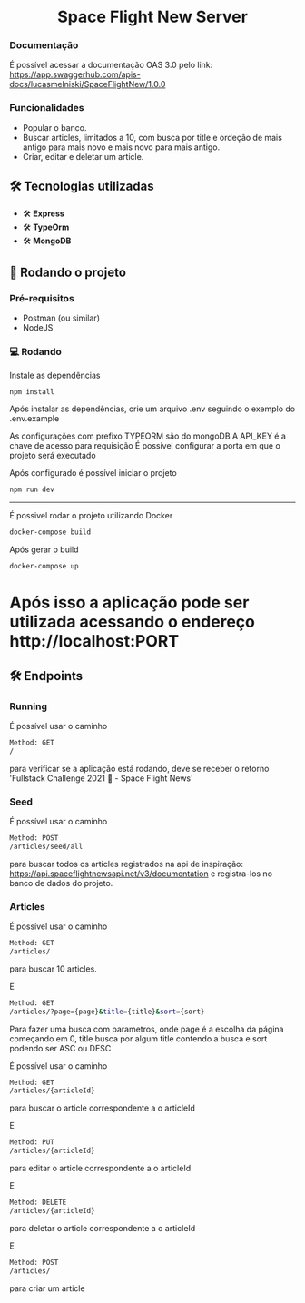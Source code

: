 <h1 align="center">
<br>
Space Flight New Server
</h1>

### Documentação

É possível acessar a documentação OAS 3.0 pelo link: https://app.swaggerhub.com/apis-docs/lucasmelniski/SpaceFlightNew/1.0.0

### Funcionalidades

- Popular o banco.
- Buscar articles, limitados a 10, com busca por title e ordeção de mais antigo para mais novo e mais novo para mais antigo.
- Criar, editar e deletar um article.

## 🛠 Tecnologias utilizadas

- 🛠 **Express** 
- 🛠 **TypeOrm** 
- 🛠 **MongoDB** 

## 🚀 Rodando o projeto

### Pré-requisitos

- Postman (ou similar)
- NodeJS

### 💻 Rodando

Instale as dependências

```bash
npm install
```

Após instalar as dependências, crie um arquivo .env seguindo o exemplo do .env.example

As configurações com prefixo TYPEORM são do mongoDB
A API_KEY é a chave de acesso para requisição
É possivel configurar a porta em que o projeto será executado

Após configurado é possível iniciar o projeto

```bash
npm run dev
```

____

É possivel rodar o projeto utilizando Docker

```bash
docker-compose build
```

Após gerar o build

```bash
docker-compose up
```

# Após isso a aplicação pode ser utilizada acessando o endereço http://localhost:PORT

## 🛠 Endpoints

### Running

É possível usar o caminho 

```bash
Method: GET
/
```

para verificar se a aplicação está rodando, deve se receber o retorno 'Fullstack Challenge 2021 🏅 - Space Flight News'

### Seed

É possível usar o caminho 

```bash
Method: POST
/articles/seed/all
```

para buscar todos os articles registrados na api de inspiração: https://api.spaceflightnewsapi.net/v3/documentation e registra-los no banco de dados do projeto.

### Articles

É possível usar o caminho 

```bash
Method: GET
/articles/
```

para buscar 10 articles.

E

```bash
Method: GET
/articles/?page={page}&title={title}&sort={sort}
```

Para fazer uma busca com parametros, onde page é a escolha da página começando em 0, title busca por algum title contendo a busca e sort podendo ser ASC ou DESC

É possível usar o caminho 

```bash
Method: GET
/articles/{articleId}
```

para buscar o article correspondente a o articleId


E 

```bash
Method: PUT
/articles/{articleId}
```

para editar o article correspondente a o articleId

E 

```bash
Method: DELETE
/articles/{articleId}
```

para deletar o article correspondente a o articleId

E 

```bash
Method: POST
/articles/
```

para criar um article

